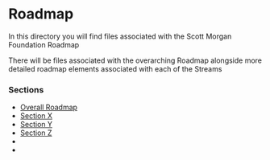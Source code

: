 # Roadmap

In this directory you will find files associated with the Scott Morgan Foundation Roadmap

There will be files associated with the overarching Roadmap alongside more detailed roadmap elements associated with each of the Streams

### Sections
- [Overall Roadmap](./overarching/readme.md)
- [Section X](./sectionx/readme.md)
- [Section Y](./sectiony/readme.md)
- [Section Z](./sectionz/readme.md)
- 
- 
